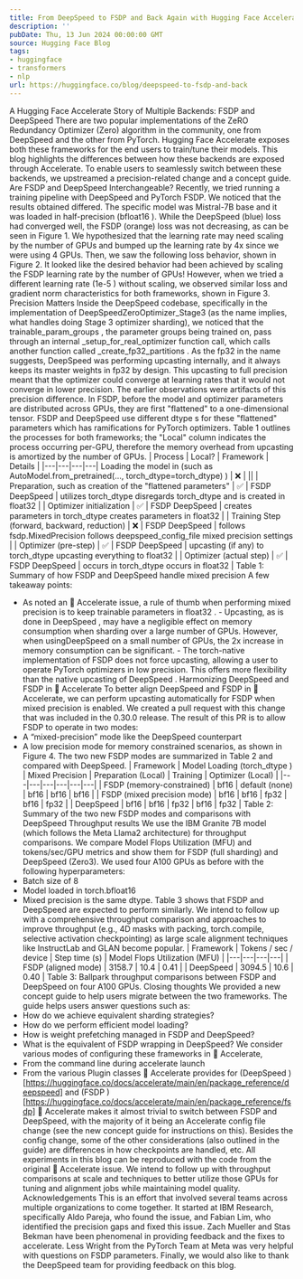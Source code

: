 ```yaml
---
title: From DeepSpeed to FSDP and Back Again with Hugging Face Accelerate
description: ''
pubDate: Thu, 13 Jun 2024 00:00:00 GMT
source: Hugging Face Blog
tags:
- huggingface
- transformers
- nlp
url: https://huggingface.co/blog/deepspeed-to-fsdp-and-back
---
```


A Hugging Face Accelerate Story of Multiple Backends: FSDP and DeepSpeed
There are two popular implementations of the ZeRO Redundancy Optimizer (Zero) algorithm in the community, one from DeepSpeed and the other from PyTorch. Hugging Face Accelerate exposes both these frameworks for the end users to train/tune their models. This blog highlights the differences between how these backends are exposed through Accelerate. To enable users to seamlessly switch between these backends, we upstreamed a precision-related change and a concept guide.
Are FSDP and DeepSpeed Interchangeable?
Recently, we tried running a training pipeline with DeepSpeed and PyTorch FSDP. We noticed that the results obtained differed. The specific model was Mistral-7B base and it was loaded in half-precision (bfloat16
). While the DeepSpeed (blue) loss had converged well, the FSDP (orange) loss was not decreasing, as can be seen in Figure 1.
We hypothesized that the learning rate may need scaling by the number of GPUs and bumped up the learning rate by 4x since we were using 4 GPUs. Then, we saw the following loss behavior, shown in Figure 2.
It looked like the desired behavior had been achieved by scaling the FSDP learning rate by the number of GPUs! However, when we tried a different learning rate (1e-5
) without scaling, we observed similar loss and gradient norm characteristics for both frameworks, shown in Figure 3.
Precision Matters
Inside the DeepSpeed
codebase, specifically in the implementation of
DeepSpeedZeroOptimizer_Stage3
(as the name implies, what handles doing Stage 3 optimizer sharding), we noticed that the trainable_param_groups
, the parameter groups being trained on, pass through an
internal _setup_for_real_optimizer
function call, which calls another function called _create_fp32_partitions
.
As the fp32
in the name suggests, DeepSpeed
was performing upcasting internally, and it always keeps its master weights in fp32
by design. This upcasting to full precision meant that the optimizer could converge at learning rates that it would not converge in lower precision. The earlier observations were artifacts of this precision difference.
In FSDP, before the model and optimizer parameters are distributed across GPUs, they are first "flattened" to a one-dimensional tensor. FSDP and DeepSpeed use different dtype
s for these "flattened" parameters which has ramifications for PyTorch optimizers. Table 1 outlines the processes for both frameworks; the "Local" column indicates the process occurring per-GPU, therefore the memory overhead from upcasting is amortized by the number of GPUs.
| Process | Local? | Framework | Details |
|---|---|---|---|
Loading the model in (such as AutoModel.from_pretrained(..., torch_dtype=torch_dtype) ) |
❌ | ||
| Preparation, such as creation of the "flattened parameters" | ✅ | FSDP DeepSpeed |
utilizes torch_dtype disregards torch_dtype and is created in float32 |
| Optimizer initialization | ✅ | FSDP DeepSpeed |
creates parameters in torch_dtype creates parameters in float32 |
| Training Step (forward, backward, reduction) | ❌ | FSDP DeepSpeed |
follows fsdp.MixedPrecision follows deepspeed_config_file mixed precision settings |
| Optimizer (pre-step) | ✅ | FSDP DeepSpeed |
upcasting (if any) to torch_dtype upcasting everything to float32 |
| Optimizer (actual step) | ✅ | FSDP DeepSpeed |
occurs in torch_dtype occurs in float32 |
Table 1: Summary of how FSDP and DeepSpeed handle mixed precision
A few takeaway points:
- As noted an 🤗 Accelerate issue, a rule of thumb when performing mixed precision is to keep trainable parameters in
float32
. - Upcasting, as is done in
DeepSpeed
, may have a negligible effect on memory consumption when sharding over a large number of GPUs. However, when usingDeepSpeed
on a small number of GPUs, the 2x increase in memory consumption can be significant. - The torch-native implementation of FSDP does not force upcasting, allowing a user to operate PyTorch optimizers in low precision. This offers more flexibility than the native upcasting of
DeepSpeed
.
Harmonizing DeepSpeed and FSDP in 🤗 Accelerate
To better align DeepSpeed and FSDP in 🤗 Accelerate, we can perform upcasting automatically for FSDP when mixed precision is enabled. We created a pull request with this change that was included in the 0.30.0 release.
The result of this PR is to allow FSDP to operate in two modes:
- A “mixed-precision” mode like the DeepSpeed counterpart
- A low precision mode for memory constrained scenarios, as shown in Figure 4.
The two new FSDP modes are summarized in Table 2 and compared with DeepSpeed.
| Framework | Model Loading (torch_dtype ) |
Mixed Precision | Preparation (Local) | Training | Optimizer (Local) |
|---|---|---|---|---|---|
| FSDP (memory-constrained) | bf16 |
default (none) | bf16 |
bf16 |
bf16 |
| FSDP (mixed precision mode) | bf16 |
bf16 |
fp32 |
bf16 |
fp32 |
| DeepSpeed | bf16 |
bf16 |
fp32 |
bf16 |
fp32 |
Table 2: Summary of the two new FSDP modes and comparisons with DeepSpeed
Throughput results
We use the IBM Granite 7B model (which follows the Meta Llama2 architecture) for throughput comparisons. We compare Model Flops Utilization (MFU) and tokens/sec/GPU metrics and show them for FSDP (full sharding) and DeepSpeed (Zero3).
We used four A100 GPUs as before with the following hyperparameters:
- Batch size of 8
- Model loaded in
torch.bfloat16
- Mixed precision is the same dtype.
Table 3 shows that FSDP and DeepSpeed are expected to perform similarly.
We intend to follow up with a comprehensive throughput comparison and approaches to improve throughput (e.g., 4D masks with packing, torch.compile, selective activation checkpointing) as large scale alignment techniques like InstructLab and GLAN become popular.
| Framework | Tokens / sec / device | Step time (s) | Model Flops Utilization (MFU) |
|---|---|---|---|
| FSDP (aligned mode) | 3158.7 | 10.4 | 0.41 |
| DeepSpeed | 3094.5 | 10.6 | 0.40 |
Table 3: Ballpark throughput comparisons between FSDP and DeepSpeed on four A100 GPUs.
Closing thoughts
We provided a new concept guide to help users migrate between the two frameworks. The guide helps users answer questions such as:
- How do we achieve equivalent sharding strategies?
- How do we perform efficient model loading?
- How is weight prefetching managed in FSDP and DeepSpeed?
- What is the equivalent of FSDP wrapping in DeepSpeed?
We consider various modes of configuring these frameworks in 🤗 Accelerate,
- From the command line during
accelerate launch
- From the various
Plugin
classes 🤗 Accelerate provides for (DeepSpeed
)[https://huggingface.co/docs/accelerate/main/en/package_reference/deepspeed] and (FSDP
)[https://huggingface.co/docs/accelerate/main/en/package_reference/fsdp]
🤗 Accelerate makes it almost trivial to switch between FSDP and DeepSpeed, with the majority of it being an Accelerate config file change (see the new concept guide for instructions on this).
Besides the config change, some of the other considerations (also outlined in the guide) are differences in how checkpoints are handled, etc.
All experiments in this blog can be reproduced with the code from the original 🤗 Accelerate issue.
We intend to follow up with throughput comparisons at scale and techniques to better utilize those GPUs for tuning and alignment jobs while maintaining model quality.
Acknowledgements
This is an effort that involved several teams across multiple organizations to come together. It started at IBM Research, specifically Aldo Pareja, who found the issue, and Fabian Lim, who identified the precision gaps and fixed this issue. Zach Mueller and Stas Bekman have been phenomenal in providing feedback and the fixes to accelerate. Less Wright from the PyTorch Team at Meta was very helpful with questions on FSDP parameters. Finally, we would also like to thank the DeepSpeed team for providing feedback on this blog.
